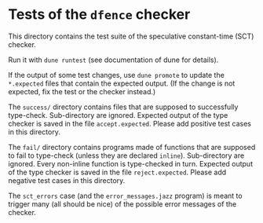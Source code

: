 # Tests of the `dfence` checker

This directory contains the test suite of the speculative constant-time (SCT)
checker.

Run it with `dune runtest` (see documentation of dune for details).

If the output of some test changes, use `dune promote` to update the
`*.expected` files that contain the expected output. (If the change is not
expected, fix the test or the checker instead.)

The `success/` directory contains files that are supposed to successfully
type-check. Sub-directory are ignored. Expected output of the type checker is
saved in the file `accept.expected`. Please add positive test cases in this
directory.

The `fail/` directory contains programs made of functions that are supposed to
fail to type-check (unless they are declared `inline`). Sub-directory are
ignored. Every non-inline function is type-checked in turn. Expected output of
the type checker is saved in the file `reject.expected`. Please add negative
test cases in this directory.

The `sct_errors` case (and the `error_messages.jazz` program) is meant to
trigger many (all should be nice) of the possible error messages of the checker.
